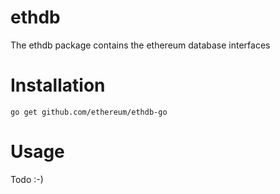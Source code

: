 # ethdb

The ethdb package contains the ethereum database interfaces

# Installation

`go get github.com/ethereum/ethdb-go`

# Usage

Todo :-)
